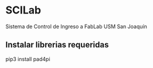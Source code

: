 # SCILab
Sistema de Control de Ingreso a FabLab USM San Joaquín

## Instalar librerias requeridas
pip3 install pad4pi